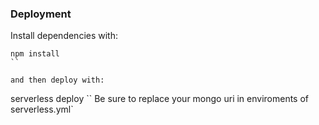 ### Deployment

Install dependencies with:

```
npm install
``

and then deploy with:

```
serverless deploy
``
Be sure to replace your mongo uri in enviroments of serverless.yml`
